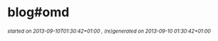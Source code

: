 
# blog#omd


<div style='font-size:80%;'><em>started on 2013-09-10T01:30:42+01:00
, (re)generated on 2013-09-10 01:30:42+01:00
</em></div>